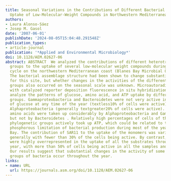 ```yaml
---
title: Seasonal Variations in the Contributions of Different Bacterial Groups to the
  Uptake of Low-Molecular-Weight Compounds in Northwestern Mediterranean Coastal Waters
authors:
- Laura Alonso-Sáez
- Josep M. Gasol
date: '2007-06-01'
publishDate: '2024-08-05T15:04:48.291548Z'
publication_types:
- article-journal
publication: '*Applied and Environmental Microbiology*'
doi: 10.1128/AEM.02627-06
abstract: ABSTRACT  We analyzed the contributions of different heterotrophic bacterial
  groups to the uptake of several low-molecular weight compounds during a seasonal
  cycle on the northwestern Mediterranean coast (Blanes Bay Microbial Observatory).
  The bacterial assemblage structure had been shown to change substantially year-round
  for this site, but whether changes in the activities of the different bacterial
  groups also occurred on the seasonal scale was unknown. Microautoradiography combined
  with catalyzed reporter deposition fluorescence in situ hybridization was used to
  analyze the patterns of glucose, amino acid, and ATP uptake by different bacterial
  groups. Gammaproteobacteria and Bacteroidetes were not very active in the uptake
  of glucose at any time of the year (textless10% of cells were active) compared to
  Alphaproteobacteria (generally textgreater20% of cells were active). Dissolved free
  amino acids were taken up considerably by Alphaproteobacteria and Gammaproteobacteria
  but not by Bacteroidetes . Relatively high percentages of cells of the three broad
  phylogenetic groups actively took up ATP, which could be related to the important
  phosphorous limitation of bacterial production during most of the year in Blanes
  Bay. The contribution of SAR11 to the uptake of the monomers was variable year-round,
  generally with fewer than 30% of the cells being active. By contrast, Roseobacter
  were highly overrepresented in the uptake of all the substrates throughout all the
  year, with more than 50% of cells being active in all the samples and for all substrates.
  Our results suggest that substantial changes in the activity of some phylogenetic
  groups of bacteria occur throughout the year.
links:
- name: URL
  url: https://journals.asm.org/doi/10.1128/AEM.02627-06
---
```

